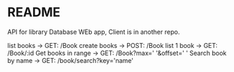 # README #

API for library Database WEb app, Client is in another repo.

list books -> GET: /Book
create books -> POST: /Book
list 1 book -> GET: /Book/:id
Get books in range -> GET: /Book?max='  '&offset='  '
Search book by name -> GET: /book/search?key='name'